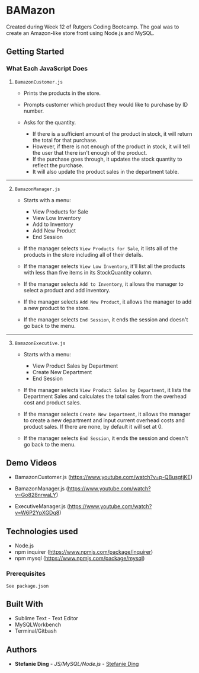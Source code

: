 # BAMazon

Created during Week 12 of Rutgers Coding Bootcamp. The goal was to create an Amazon-like store front using Node.js and MySQL.

## Getting Started

### What Each JavaScript Does

1. `BamazonCustomer.js`

    * Prints the products in the store.

    * Prompts customer which product they would like to purchase by ID number.

    * Asks for the quantity.

      * If there is a sufficient amount of the product in stock, it will return the total for that purchase.
      * However, if there is not enough of the product in stock, it will tell the user that there isn't enough of the product.
      * If the purchase goes through, it updates the stock quantity to reflect the purchase.
      * It will also update the product sales in the department table.

-----------------------

2. `BamazonManager.js`

    * Starts with a menu:
        * View Products for Sale
        * View Low Inventory
        * Add to Inventory
        * Add New Product
        * End Session

    * If the manager selects `View Products for Sale`, it lists all of the products in the store including all of their details.

    * If the manager selects `View Low Inventory`, it'll list all the products with less than five items in its StockQuantity column.

    * If the manager selects `Add to Inventory`, it allows the manager to select a product and add inventory.

    * If the manager selects `Add New Product`, it allows the manager to add a new product to the store.

    * If the manager selects `End Session`, it ends the session and doesn't go back to the menu.

-----------------------

3. `BamazonExecutive.js`

    * Starts with a menu:
        * View Product Sales by Department
        * Create New Department
        * End Session

    * If the manager selects `View Product Sales by Department`, it lists the Department Sales and calculates the total sales from the overhead cost and product sales.

    * If the manager selects `Create New Department`, it allows the manager to create a new department and input current overhead costs and product sales. If there are none, by default it will set at 0.

    * If the manager selects `End Session`, it ends the session and doesn't go back to the menu.

## Demo Videos

* BamazonCustomer.js (https://www.youtube.com/watch?v=p-QBusgtjKE)

* BamazonManager.js (https://www.youtube.com/watch?v=Go828nrwaLY)

* ExecutiveManager.js (https://www.youtube.com/watch?v=W6P2YpXGDq8)

## Technologies used
- Node.js
- npm inquirer (https://www.npmjs.com/package/inquirer)
- npm mysql (https://www.npmjs.com/package/mysql)

### Prerequisites

```
See package.json
```

## Built With

* Sublime Text - Text Editor
* MySQLWorkbench
* Terminal/Gitbash

## Authors

* **Stefanie Ding** - *JS/MySQL/Node.js* - [Stefanie Ding](https://github.com/StefanieDing)